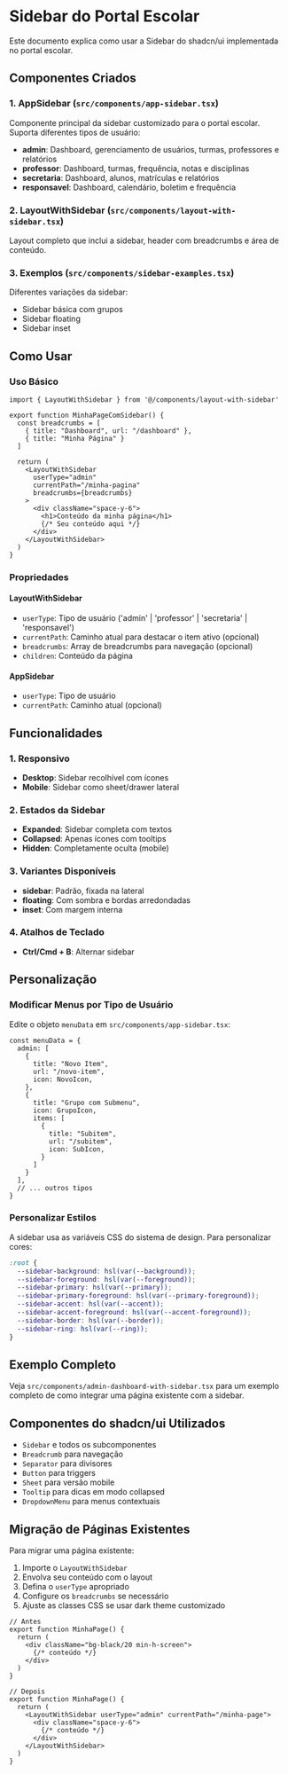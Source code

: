 # Sidebar do Portal Escolar

Este documento explica como usar a Sidebar do shadcn/ui implementada no portal escolar.

## Componentes Criados

### 1. AppSidebar (`src/components/app-sidebar.tsx`)
Componente principal da sidebar customizado para o portal escolar. Suporta diferentes tipos de usuário:
- **admin**: Dashboard, gerenciamento de usuários, turmas, professores e relatórios
- **professor**: Dashboard, turmas, frequência, notas e disciplinas  
- **secretaria**: Dashboard, alunos, matrículas e relatórios
- **responsavel**: Dashboard, calendário, boletim e frequência

### 2. LayoutWithSidebar (`src/components/layout-with-sidebar.tsx`)
Layout completo que inclui a sidebar, header com breadcrumbs e área de conteúdo.

### 3. Exemplos (`src/components/sidebar-examples.tsx`)
Diferentes variações da sidebar:
- Sidebar básica com grupos
- Sidebar floating 
- Sidebar inset

## Como Usar

### Uso Básico

```tsx
import { LayoutWithSidebar } from '@/components/layout-with-sidebar'

export function MinhaPageComSidebar() {
  const breadcrumbs = [
    { title: "Dashboard", url: "/dashboard" },
    { title: "Minha Página" }
  ]

  return (
    <LayoutWithSidebar 
      userType="admin" 
      currentPath="/minha-pagina"
      breadcrumbs={breadcrumbs}
    >
      <div className="space-y-6">
        <h1>Conteúdo da minha página</h1>
        {/* Seu conteúdo aqui */}
      </div>
    </LayoutWithSidebar>
  )
}
```

### Propriedades

#### LayoutWithSidebar
- `userType`: Tipo de usuário ('admin' | 'professor' | 'secretaria' | 'responsavel')
- `currentPath`: Caminho atual para destacar o item ativo (opcional)
- `breadcrumbs`: Array de breadcrumbs para navegação (opcional)
- `children`: Conteúdo da página

#### AppSidebar
- `userType`: Tipo de usuário
- `currentPath`: Caminho atual (opcional)

## Funcionalidades

### 1. Responsivo
- **Desktop**: Sidebar recolhível com ícones
- **Mobile**: Sidebar como sheet/drawer lateral

### 2. Estados da Sidebar
- **Expanded**: Sidebar completa com textos
- **Collapsed**: Apenas ícones com tooltips
- **Hidden**: Completamente oculta (mobile)

### 3. Variantes Disponíveis
- **sidebar**: Padrão, fixada na lateral
- **floating**: Com sombra e bordas arredondadas
- **inset**: Com margem interna

### 4. Atalhos de Teclado
- **Ctrl/Cmd + B**: Alternar sidebar

## Personalização

### Modificar Menus por Tipo de Usuário

Edite o objeto `menuData` em `src/components/app-sidebar.tsx`:

```tsx
const menuData = {
  admin: [
    {
      title: "Novo Item",
      url: "/novo-item",
      icon: NovoIcon,
    },
    {
      title: "Grupo com Submenu",
      icon: GrupoIcon,
      items: [
        {
          title: "Subitem",
          url: "/subitem",
          icon: SubIcon,
        }
      ]
    }
  ],
  // ... outros tipos
}
```

### Personalizar Estilos

A sidebar usa as variáveis CSS do sistema de design. Para personalizar cores:

```css
:root {
  --sidebar-background: hsl(var(--background));
  --sidebar-foreground: hsl(var(--foreground));
  --sidebar-primary: hsl(var(--primary));
  --sidebar-primary-foreground: hsl(var(--primary-foreground));
  --sidebar-accent: hsl(var(--accent));
  --sidebar-accent-foreground: hsl(var(--accent-foreground));
  --sidebar-border: hsl(var(--border));
  --sidebar-ring: hsl(var(--ring));
}
```

## Exemplo Completo

Veja `src/components/admin-dashboard-with-sidebar.tsx` para um exemplo completo de como integrar uma página existente com a sidebar.

## Componentes do shadcn/ui Utilizados

- `Sidebar` e todos os subcomponentes
- `Breadcrumb` para navegação
- `Separator` para divisores
- `Button` para triggers
- `Sheet` para versão mobile
- `Tooltip` para dicas em modo collapsed
- `DropdownMenu` para menus contextuais

## Migração de Páginas Existentes

Para migrar uma página existente:

1. Importe o `LayoutWithSidebar`
2. Envolva seu conteúdo com o layout
3. Defina o `userType` apropriado
4. Configure os `breadcrumbs` se necessário
5. Ajuste as classes CSS se usar dark theme customizado

```tsx
// Antes
export function MinhaPage() {
  return (
    <div className="bg-black/20 min-h-screen">
      {/* conteúdo */}
    </div>
  )
}

// Depois  
export function MinhaPage() {
  return (
    <LayoutWithSidebar userType="admin" currentPath="/minha-page">
      <div className="space-y-6">
        {/* conteúdo */}
      </div>
    </LayoutWithSidebar>
  )
}
```
